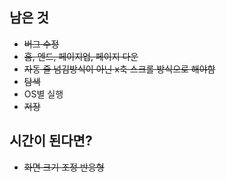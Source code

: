 ## 남은 것
- ~~버그 수정~~
- ~~홈, 엔드, 페이지업, 페이지 다운~~
- ~~자동 줄 넘김방식이 아닌 x축 스크롤 방식으로 해야함~~
- ~~탐색~~
- OS별 실행
- ~~저장~~


## 시간이 된다면?
- ~~화면 크기 조정 반응형~~
